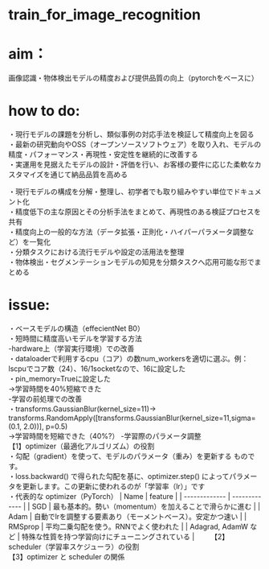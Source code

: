 # train_for_image_recognition
# aim：
画像認識・物体検出モデルの精度および提供品質の向上（pytorchをベースに）

# how to do:
・現行モデルの課題を分析し、類似事例の対応手法を検証して精度向上を図る  
・最新の研究動向やOSS（オープンソースソフトウェア）を取り入れ、モデルの精度・パフォーマンス・再現性・安定性を継続的に改善する  
・実運用を見据えたモデルの設計・評価を行い、お客様の要件に応じた柔軟なカスタマイズを通じて納品品質を高める  

・現行モデルの構成を分解・整理し、初学者でも取り組みやすい単位でドキュメント化  
・精度低下の主な原因とその分析手法をまとめて、再現性のある検証プロセスを共有  
・精度向上の一般的な方法（データ拡張・正則化・ハイパーパラメータ調整など）を一覧化  
・分類タスクにおける流行モデルや設定の活用法を整理  
・物体検出・セグメンテーションモデルの知見を分類タスクへ応用可能な形でまとめる  

# issue:
・ベースモデルの構造（effecientNet B0）  
・短時間に精度高いモデルを学習する方法  
    -hardware上（学習実行環境）での改善  
      ・dataloaderで利用するcpu（コア）の数num_workersを適切に選ぶ。例：lscpuでコア数（24）、16/1socketなので、16に設定した  
      ・pin_memory=Trueに設定した  
        →学習時間を40%短縮できた  
  -学習の前処理での改善  
    ・transforms.GaussianBlur(kernel_size=11)→ transforms.RandomApply([transforms.GaussianBlur(kernel_size=11,sigma=(0.1, 2.0))], p=0.5)  
    →学習時間を短縮できた（40%?） 
  -学習際のパラメータ調整  
    【1】optimizer（最適化アルゴリズム）の役割  
      ・勾配（gradient）を使って、モデルのパラメータ（重み）を更新する ものです。  
      ・loss.backward() で得られた勾配を基に、optimizer.step() によってパラメータを更新します。この更新に使われるのが「学習率（lr）」です  
      ・代表的な optimizer（PyTorch）
| Name  | feature |
| ------------- | ------------- |
| SGD | 最も基本的。勢い（momentum）を加えることで滑らかに進む  |
| Adam | 自動でlrを調整する要素あり（モーメントベース）。安定かつ速い  |
| RMSprop | 平均二乗勾配を使う。RNNでよく使われた  |
| Adagrad, AdamW など | 	特殊な性質を持つ学習向けにチューニングされている |　　
    【2】scheduler（学習率スケジューラ）の役割  
    【3】optimizer と scheduler の関係  
    
    
